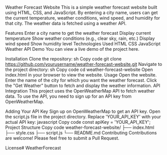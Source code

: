 Weather Forecast Website
This is a simple weather forecast website built using HTML, CSS, and JavaScript. By entering a city name, users can get the current temperature, weather conditions, wind speed, and humidity for that city. The weather data is fetched using a weather API.

Features
Enter a city name to get the weather forecast
Display current temperature
Show weather conditions (e.g., clear sky, rain, etc.)
Display wind speed
Show humidity level
Technologies Used
HTML
CSS
JavaScript
Weather API
Demo
You can view a live demo of the project here.

Installation
Clone the repository:
sh
Copy code
git clone https://github.com/yourusername/weather-forecast-website.git
Navigate to the project directory:
sh
Copy code
cd weather-forecast-website
Open index.html in your browser to view the website.
Usage
Open the website.
Enter the name of the city for which you want the weather forecast.
Click the "Get Weather" button to fetch and display the weather information.
API Integration
This project uses the OpenWeatherMap API to fetch weather data. To use the API, you need to sign up for an API key from OpenWeatherMap.

Adding Your API Key
Sign up on OpenWeatherMap to get an API key.
Open the script.js file in the project directory.
Replace 'YOUR_API_KEY' with your actual API key:
javascript
Copy code
const apiKey = 'YOUR_API_KEY';
Project Structure
Copy code
weather-forecast-website/
├── index.html
├── style.css
├── script.js
└── README.md
Contributing
Contributions are welcome! Please feel free to submit a Pull Request.

License# WeatherForecast
